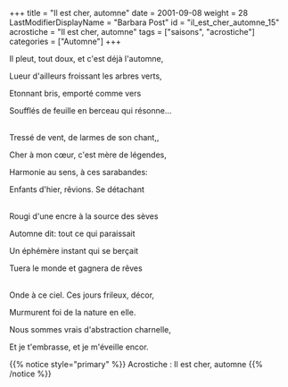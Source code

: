 +++
title = "Il est cher, automne"
date = 2001-09-08
weight = 28
LastModifierDisplayName = "Barbara Post"
id = "il_est_cher_automne_15"
acrostiche = "Il est cher, automne"
tags = ["saisons", "acrostiche"]
categories = ["Automne"]
+++

Il pleut, tout doux, et c'est déjà l'automne,

Lueur d'ailleurs froissant les arbres verts,

Etonnant bris, emporté comme vers

Soufflés de feuille en berceau qui résonne...

 \
Tressé de vent, de larmes de son chant,,

Cher à mon cœur, c'est mère de légendes,

Harmonie au sens, à ces sarabandes:

Enfants d'hier, rêvions. Se détachant

 \
Rougi d'une encre à la source des sèves

Automne dit: tout ce qui paraissait

Un éphémère instant qui se berçait

Tuera le monde et gagnera de rêves

 \
Onde à ce ciel. Ces jours frileux, décor,

Murmurent foi de la nature en elle.

Nous sommes vrais d'abstraction charnelle,

Et je t'embrasse, et je m'éveille encor.

{{% notice style="primary" %}}
Acrostiche : Il est cher, automne
{{% /notice %}}
